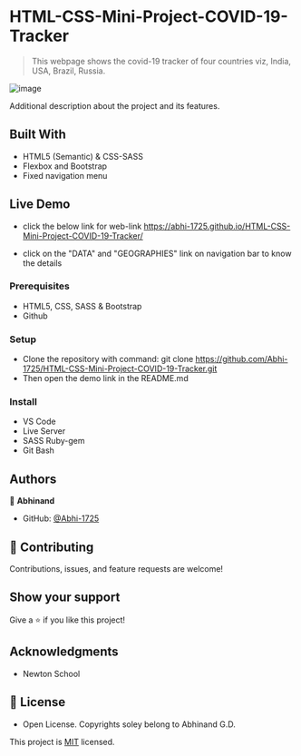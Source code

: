 # HTML-CSS-Mini-Project-COVID-19-Tracker

> This webpage shows the covid-19 tracker of four countries viz, India, USA, Brazil, Russia.

![image](https://user-images.githubusercontent.com/33417745/132889703-76396970-267f-4bdf-a6e9-3d0175b0e36f.png)


Additional description about the project and its features.

## Built With

- HTML5 (Semantic) & CSS-SASS
- Flexbox and Bootstrap
- Fixed navigation menu

## Live Demo

- click the below link for web-link
  https://abhi-1725.github.io/HTML-CSS-Mini-Project-COVID-19-Tracker/
  
- click on the "DATA" and "GEOGRAPHIES" link on navigation bar to know the details


### Prerequisites

- HTML5, CSS, SASS & Bootstrap
- Github

### Setup

- Clone the repository with command: git clone https://github.com/Abhi-1725/HTML-CSS-Mini-Project-COVID-19-Tracker.git
- Then open the demo link in the README.md

### Install

- VS Code
- Live Server
- SASS Ruby-gem 
- Git Bash

## Authors

👤 **Abhinand**

- GitHub: [@Abhi-1725](https://github.com/Abhi-1725)

## 🤝 Contributing

Contributions, issues, and feature requests are welcome!

## Show your support

Give a ⭐️ if you like this project!

## Acknowledgments

- Newton School

## 📝 License

- Open License. Copyrights soley belong to Abhinand G.D.

This project is [MIT](lic.url) licensed.
